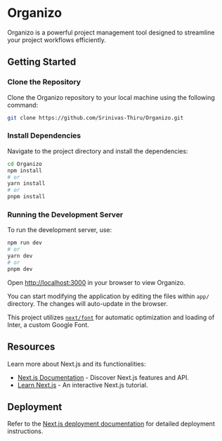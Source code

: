 # Organizo

Organizo is a powerful project management tool designed to streamline your project workflows efficiently.

## Getting Started

### Clone the Repository

Clone the Organizo repository to your local machine using the following command:

  ```bash
  git clone https://github.com/Srinivas-Thiru/Organizo.git
  ```

### Install Dependencies

Navigate to the project directory and install the dependencies:

  ```bash
  cd Organizo
  npm install
  # or
  yarn install
  # or
  pnpm install
  ```

### Running the Development Server

To run the development server, use:

  ```bash
  npm run dev
  # or
  yarn dev
  # or
  pnpm dev
  ```

Open [http://localhost:3000](http://localhost:3000) in your browser to view Organizo.

You can start modifying the application by editing the files within `app/` directory. The changes will auto-update in the browser.

This project utilizes [`next/font`](https://nextjs.org/docs/basic-features/font-optimization) for automatic optimization and loading of Inter, a custom Google Font.

## Resources

Learn more about Next.js and its functionalities:

- [Next.js Documentation](https://nextjs.org/docs) - Discover Next.js features and API.
- [Learn Next.js](https://nextjs.org/learn) - An interactive Next.js tutorial.

## Deployment

Refer to the [Next.js deployment documentation](https://nextjs.org/docs/deployment) for detailed deployment instructions.

